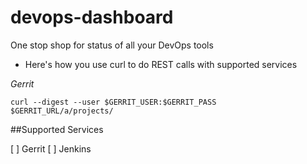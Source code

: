 devops-dashboard
================

One stop shop for status of all your DevOps tools

* Here's how you use curl to do REST calls with supported services

*Gerrit*

`curl --digest --user $GERRIT_USER:$GERRIT_PASS  $GERRIT_URL/a/projects/`


##Supported Services

[ ] Gerrit
[ ] Jenkins


